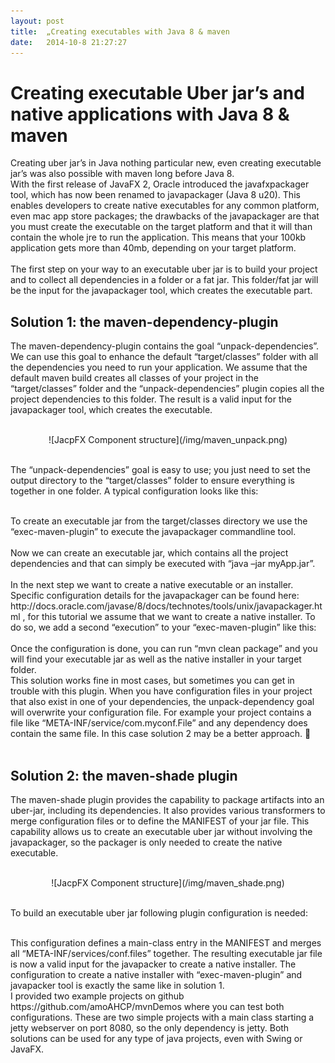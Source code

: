 ```yaml
---
layout: post
title:  „Creating executables with Java 8 & maven
date:   2014-10-8 21:27:27
---
```

# Creating executable Uber jar’s and native applications with Java 8 & maven

Creating uber jar’s in Java nothing particular new, even creating executable jar’s was also possible with maven long before Java 8. <br/>
With the first release of JavaFX 2, Oracle introduced the javafxpackager tool, which has now been renamed to javapackager (Java 8 u20). This enables developers to create native executables for any common platform, even mac app store packages; the drawbacks of the javapackager are that you must create the executable on the target platform and that it will than contain the whole jre to run the application. This means that your 100kb application gets more than 40mb, depending on your target platform.
<br/><br/>
The first step on your way to an executable uber jar is to build your project and to collect all dependencies in a folder or a fat jar. This folder/fat jar will be the input for the javapackager tool, which creates the executable part.
<br/>
## Solution 1: the maven-dependency-plugin
The maven-dependency-plugin contains the goal “unpack-dependencies”. We can use this goal to enhance the default “target/classes” folder with all the dependencies you need to run your application. We assume that the default maven build creates all classes of your project in the “target/classes” folder and the “unpack-dependencies” plugin copies all the project dependencies to this folder. The result is a valid input for the javapackager tool, which creates the executable. 

<br/>
<div align="center">
![JacpFX Component structure](/img/maven_unpack.png)
</div>
<br/>


The “unpack-dependencies” goal is easy to use; you just need to set the output directory to the “target/classes” folder to ensure everything is together in one folder. A typical configuration looks like this:<br/>

<script src="https://gist.github.com/amoAHCP/403a1949d1e42c936404.js"></script>
<br/>
To create an executable jar from the target/classes directory we use the “exec-maven-plugin” to execute the javapackager commandline tool.<br/>

<script src="https://gist.github.com/amoAHCP/f7f7855991b718e65939.js"></script>
<br/>
Now we can create an executable jar, which contains all the project dependencies and that can simply be executed with “java –jar myApp.jar”.  <br/>
<br/>
In the next step we want to create a native executable or an installer. Specific configuration details for the javapackager can be found here: http://docs.oracle.com/javase/8/docs/technotes/tools/unix/javapackager.html , for this tutorial we assume that we want to create a native installer. To do so, we add a second “execution” to your “exec-maven-plugin” like this:<br/>

<script src="https://gist.github.com/amoAHCP/96a8d99df75f05715eb5.js"></script>
<br/>
Once the configuration is done, you can run “mvn clean package” and you will find your executable jar as well as the native installer in your target folder.
<br/>
This solution works fine in most cases, but sometimes you can get in trouble with this plugin. When you have configuration files in your project that also exist in one of your dependencies, the unpack-dependency goal will overwrite your configuration file. For example your project contains a file like “META-INF/service/com.myconf.File” and any dependency does contain the same file. In this case solution 2 may be a better approach.
<br/><br/>

## Solution 2: the maven-shade plugin
The maven-shade plugin provides the capability to package artifacts into an uber-jar, including its dependencies. It also provides various transformers to merge configuration files or to define the MANIFEST of your jar file. This capability allows us to create an executable uber jar without involving the javapackager, so the packager is only needed to create the native executable.

<br/>
<div align="center">
![JacpFX Component structure](/img/maven_shade.png)
</div>
<br/>

To build an executable uber jar following plugin configuration is needed:
<br/>
<script src="https://gist.github.com/amoAHCP/f06e1d458d63ee295a34.js"></script>
<br/>
This configuration defines a main-class entry in the MANIFEST and merges all “META-INF/services/conf.files” together. The resulting executable jar file is now a valid input for the javapacker to create a native installer. The configuration to create a native installer with “exec-maven-plugin” and javapacker tool is exactly the same like in solution 1.
<br/>
I provided two example projects on github https://github.com/amoAHCP/mvnDemos where you can test both configurations. These are two simple projects with a main class starting a jetty webserver on port 8080, so the only dependency is jetty. Both solutions can be used for any type of java projects, even with Swing or JavaFX.







	
